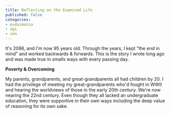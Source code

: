 ```yaml
---
title: Reflecting on the Examined Life
published: false
categories:
- eudaimonia
- agi
- zen
---
```


It's 2086, and I'm now 95 years old. Through the years, I kept "the end in mind" and worked backwards & forwards. This is the story I wrote long ago and was made true in smalls ways with every passing day.

**Poverty & Overcoming**

My parents, grandparents, and great-grandparents all had children by 20. I had the privilege of meeting my great-grandparents who'd fought in WWII and hearing the worldviews of those in the early 20th century. We're now nearing the 22nd century. Even though they all lacked an undergraduate education, they were supportive in their own ways including the deep value of reasoning for its own sake.
